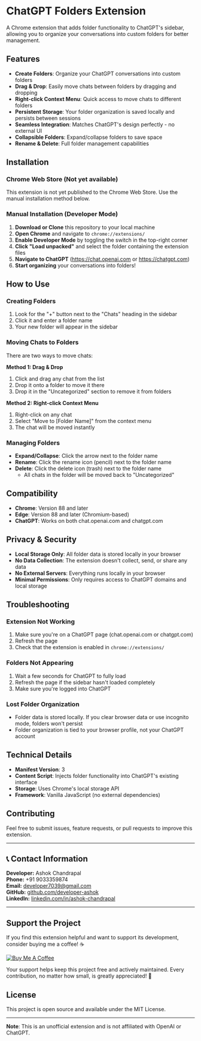 # ChatGPT Folders Extension

A Chrome extension that adds folder functionality to ChatGPT's sidebar, allowing you to organize your conversations into custom folders for better management.

## Features

- **Create Folders**: Organize your ChatGPT conversations into custom folders
- **Drag & Drop**: Easily move chats between folders by dragging and dropping
- **Right-click Context Menu**: Quick access to move chats to different folders
- **Persistent Storage**: Your folder organization is saved locally and persists between sessions
- **Seamless Integration**: Matches ChatGPT's design perfectly - no external UI
- **Collapsible Folders**: Expand/collapse folders to save space
- **Rename & Delete**: Full folder management capabilities

## Installation

### Chrome Web Store (Not yet available)
This extension is not yet published to the Chrome Web Store. Use the manual installation method below.

### Manual Installation (Developer Mode)

1. **Download or Clone** this repository to your local machine
2. **Open Chrome** and navigate to `chrome://extensions/`
3. **Enable Developer Mode** by toggling the switch in the top-right corner
4. **Click "Load unpacked"** and select the folder containing the extension files
5. **Navigate to ChatGPT** (https://chat.openai.com or https://chatgpt.com)
6. **Start organizing** your conversations into folders!

## How to Use

### Creating Folders
1. Look for the "+" button next to the "Chats" heading in the sidebar
2. Click it and enter a folder name
3. Your new folder will appear in the sidebar

### Moving Chats to Folders
There are two ways to move chats:

**Method 1: Drag & Drop**
1. Click and drag any chat from the list
2. Drop it onto a folder to move it there
3. Drop it in the "Uncategorized" section to remove it from folders

**Method 2: Right-click Context Menu**
1. Right-click on any chat
2. Select "Move to [Folder Name]" from the context menu
3. The chat will be moved instantly

### Managing Folders
- **Expand/Collapse**: Click the arrow next to the folder name
- **Rename**: Click the rename icon (pencil) next to the folder name
- **Delete**: Click the delete icon (trash) next to the folder name
  - All chats in the folder will be moved back to "Uncategorized"

## Compatibility

- **Chrome**: Version 88 and later
- **Edge**: Version 88 and later (Chromium-based)
- **ChatGPT**: Works on both chat.openai.com and chatgpt.com

## Privacy & Security

- **Local Storage Only**: All folder data is stored locally in your browser
- **No Data Collection**: The extension doesn't collect, send, or share any data
- **No External Servers**: Everything runs locally in your browser
- **Minimal Permissions**: Only requires access to ChatGPT domains and local storage

## Troubleshooting

### Extension Not Working
1. Make sure you're on a ChatGPT page (chat.openai.com or chatgpt.com)
2. Refresh the page
3. Check that the extension is enabled in `chrome://extensions/`

### Folders Not Appearing
1. Wait a few seconds for ChatGPT to fully load
2. Refresh the page if the sidebar hasn't loaded completely
3. Make sure you're logged into ChatGPT

### Lost Folder Organization
- Folder data is stored locally. If you clear browser data or use incognito mode, folders won't persist
- Folder organization is tied to your browser profile, not your ChatGPT account

## Technical Details

- **Manifest Version**: 3
- **Content Script**: Injects folder functionality into ChatGPT's existing interface
- **Storage**: Uses Chrome's local storage API
- **Framework**: Vanilla JavaScript (no external dependencies)

## Contributing

Feel free to submit issues, feature requests, or pull requests to improve this extension.

---

## 📞 Contact Information

**Developer:** Ashok Chandrapal  
**Phone:** +91 9033359874  
**Email:** developer7039@gmail.com  
**GitHub:** [github.com/developer-ashok](https://github.com/developer-ashok)  
**LinkedIn:** [linkedin.com/in/ashok-chandrapal](https://linkedin.com/in/ashok-chandrapal)

---

## Support the Project

If you find this extension helpful and want to support its development, consider buying me a coffee! ☕

[![Buy Me A Coffee](https://img.shields.io/badge/Buy%20Me%20A%20Coffee-support%20the%20project-yellow.svg?style=flat-square&logo=buy-me-a-coffee)](https://buymeacoffee.com/coderubix)

Your support helps keep this project free and actively maintained. Every contribution, no matter how small, is greatly appreciated! 🙏

## License

This project is open source and available under the MIT License.

---

**Note**: This is an unofficial extension and is not affiliated with OpenAI or ChatGPT.